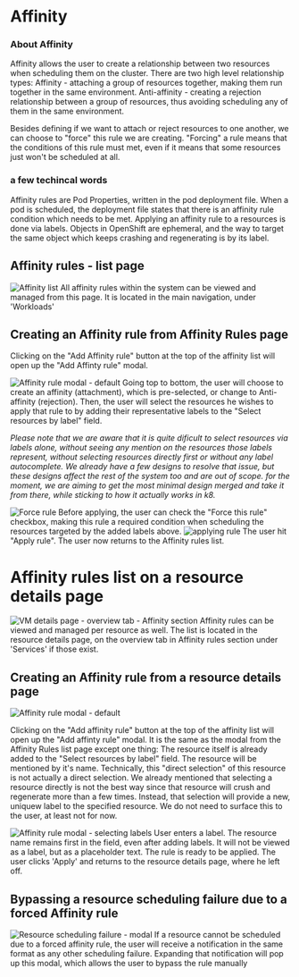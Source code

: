 # Affinity

### About Affinity
Affinity allows the user to create a relationship between two resources when scheduling them on the cluster.
There are two high level relationship types:
Affinity - attaching a group of resources together, making them run together in the same environment.
Anti-affinity - creating a rejection relationship between a group of resources, thus avoiding scheduling any of them in the same environment.

Besides defining if we want to attach or reject resources to one another, we can choose to "force" this rule we are creating.
"Forcing" a rule means that the conditions of this rule must met, even if it means that some resources just won't be scheduled at all.

### a few techincal words
Affinity rules are Pod Properties, written in the pod deployment file. When a pod is scheduled, the deployment file states that there is an affinity rule condition which needs to be met.
Applying an affinity rule to a resources is done via labels. Objects in OpenShift are ephemeral, and the way to target the same object which keeps crashing and regenerating is by its label.


## Affinity rules - list page

![Affinity list](img/D2-0-0.jpg)
All affinity rules within the system can be viewed and managed from this page. It is located in the main navigation, under 'Workloads' 

## Creating an Affinity rule from Affinity Rules page

Clicking on the "Add Affinity rule" button at the top of the affinity list will open up the "Add Affinty rule" modal.

![Affinity rule modal - default](img/D2-1-0.jpg)
Going top to bottom, the user will choose to create an affinity (attachment), which is pre-selected, or change to Anti-affinity (rejection).
Then, the user will select the resources he wishes to apply that rule to by adding their representative labels to the "Select resources by label" field.

*Please note that we are aware that it is quite dificult to select resources via labels alone, without seeing any mention on the resources those labels represent, without selecting resources directly first or without any label autocomplete. We already have a few designs to resolve that issue, but these designs affect the rest of the system too and are out of scope. for the moment, we are aiming to get the most minimal design merged and take it from there, while sticking to how it actually works in k8.*

![Force rule](img/D2-1-1.jpg)
Before applying, the user can check the "Force this rule" checkbox, making this rule a required condition when scheduling the resources targeted by the added labels above.
![applying rule](img/D2-1-2.jpg)
The user hit "Apply rule".
The user now returns to the Affinity rules list.

# Affinity rules list on a resource details page

![VM details page - overview tab - Affinity section](img/D1-0-0.jpg)
Affinity rules can be viewed and managed per resource as well. The list is located in the resource details page, on the overview tab in Affinity rules section under 'Services' if those exist.

## Creating an Affinity rule from a resource details page

![Affinity rule modal - default](img/D1-1-0.jpg)

Clicking on the "Add affinity rule" button at the top of the affinity list will open up the "Add affinty rule" modal.
It is the same as the modal from the Affinity Rules list page except one thing: The resource itself is already added to the "Select resources by label" field.
The resource will be mentioned by it's name. 
Technically, this "direct selection" of this resource is not actually a direct selection. We already mentioned that selecting a resource directly is not the best way since that resource will crush and regenerate more than a few times. Instead, that  selection will provide a new, uniquew label to the specified resource. We do not need to surface this to the user, at least not for now.

![Affinity rule modal - selecting labels](img/D1-1-1.jpg)
User enters a label. The resource name remains first in the field, even after adding labels. It will not be viewed as a label, but as a placeholder text.
The rule is ready to be applied. The user clicks 'Apply' and returns to the resource details page, where he left off.


## Bypassing a resource scheduling failure due to a forced Affinity rule

![Resource scheduling failure - modal](img/D3-1-0.jpg)
If a resource cannot be scheduled due to a forced affinity rule, the user will receive a notification in the same format as any other scheduling failure.
Expanding that notification will pop up this modal, which allows the user to bypass the rule manually
